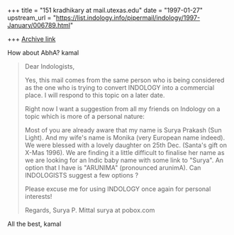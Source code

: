 +++
title = "151 kradhikary at mail.utexas.edu"
date = "1997-01-27"
upstream_url = "https://list.indology.info/pipermail/indology/1997-January/006789.html"

+++
[Archive link](https://list.indology.info/pipermail/indology/1997-January/006789.html)

How about AbhA?
kamal


>Dear Indologists,
>
>Yes, this mail comes from the same person who is being
>considered as the one who is trying to convert INDOLOGY
>into a commercial place. I will respond to this topic on
>a later date.
>
>Right now I want a suggestion from all my friends on Indology
>on a topic which is more of a personal nature:
>
>Most of you are already aware that my name is Surya Prakash
>(Sun Light). And my wife's name is Monika (very European name
>indeed). We were blessed with a lovely daughter on 25th Dec.
>(Santa's gift on X-Mas 1996).  We are finding it a little
>difficult to finalise her name as we are looking for an
>Indic baby name with some link to "Surya".  An option that
>I have is "ARUNIMA" (pronounced arunimA). Can INDOLOGISTS
>suggest a few options ?
>
>Please excuse me for using INDOLOGY once again for personal
>interests!
>
>Regards,
>Surya P. Mittal
>surya at pobox.com

All the best,
kamal






